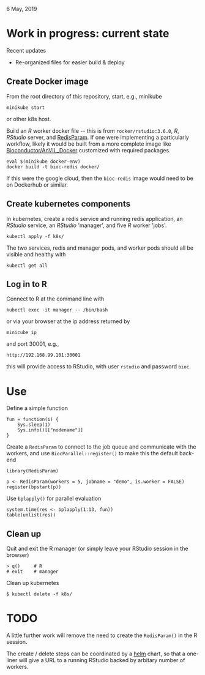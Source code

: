 6 May, 2019

# Work in progress: current state

Recent updates

- Re-organized files for easier build & deploy

## Create Docker image

From the root directory of this repository, start, e.g., minikube

    minikube start

or other k8s host.

Build an _R_ worker docker file -- this is from
`rocker/rstudio:3.6.0`, _R_, _RStudio_ server, and [RedisParam][]. If
one were implementing a particularly workflow, likely it would be
built from a more complete image like [Bioconductor/AnVIL_Docker][]
customized with required packages.

    eval $(minikube docker-env)
    docker build -t bioc-redis docker/

If this were the google cloud, then the `bioc-redis` image would need to
be on Dockerhub or similar.

[RedisParam]: https://github.com/mtmorgan/RedisParam
[Bioconductor/AnVIL_Docker]: https://github.com/Bioconductor/AnVIL_Docker

## Create kubernetes components

In kubernetes, create a redis service and running redis application,
an _RStudio_ service, an _RStudio_ 'manager', and five _R_ worker
'jobs'.

    kubectl apply -f k8s/

The two services, redis and manager pods, and worker pods should all
be visible and healthy with

    kubectl get all

## Log in to R

Connect to R at the command line with

    kubectl exec -it manager -- /bin/bash

or via your browser at the ip address returned by

    minicube ip

and port 30001, e.g.,

    http://192.168.99.101:30001

this will provide access to RStudio, with user `rstudio` and password
`bioc`.

# Use

Define a simple function

    fun = function(i) {
        Sys.sleep(1)
        Sys.info()[["nodename"]]
    }

Create a `RedisParam` to connect to the job queue and communicate with
the workers, and use `BiocParallel::register()` to make this the
default back-end

    library(RedisParam)

    p <- RedisParam(workers = 5, jobname = "demo", is.worker = FALSE)
    register(bpstart(p))

Use `bplapply()` for parallel evaluation

    system.time(res <- bplapply(1:13, fun))
    table(unlist(res))

## Clean up

Quit and exit the R manager (or simply leave your RStudio session in
the browser)

    > q()     # R
    # exit    # manager

Clean up kubernetes

    $ kubectl delete -f k8s/

# TODO

A little further work will remove the need to create the
`RedisParam()` in the R session.

The create / delete steps can be coordinated by a [helm] chart, so
that a one-liner will give a URL to a running RStudio backed by
arbitary number of workers.

[helm]: https://helm.sh/
